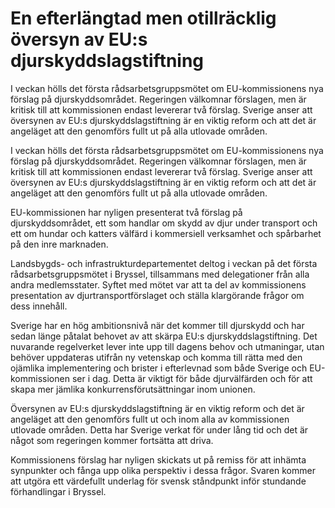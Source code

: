 # En efterlängtad men otillräcklig översyn av EU:s djurskyddslagstiftning

I veckan hölls det första rådsarbetsgruppsmötet om EU-kommissionens nya förslag på djurskyddsområdet. Regeringen välkomnar förslagen, men är kritisk till att kommissionen endast levererar två förslag. Sverige anser att översynen av EU:s djurskyddslagstiftning är en viktig reform och att det är angeläget att den genomförs fullt ut på alla utlovade områden.

I veckan hölls det första rådsarbetsgruppsmötet om EU-kommissionens nya förslag på djurskyddsområdet. Regeringen välkomnar förslagen, men är kritisk till att kommissionen endast levererar två förslag. Sverige anser att översynen av EU:s djurskyddslagstiftning är en viktig reform och att det är angeläget att den genomförs fullt ut på alla utlovade områden.

EU-kommissionen har nyligen presenterat två förslag på djurskyddsområdet, ett som handlar om skydd av djur under transport och ett om hundar och katters välfärd i kommersiell verksamhet och spårbarhet på den inre marknaden.

Landsbygds- och infrastrukturdepartementet deltog i veckan på det första rådsarbetsgruppsmötet i Bryssel, tillsammans med delegationer från alla andra medlemsstater. Syftet med mötet var att ta del av kommissionens presentation av djurtransportförslaget och ställa klargörande frågor om dess innehåll.

Sverige har en hög ambitionsnivå när det kommer till djurskydd och har sedan länge påtalat behovet av att skärpa EU:s djurskyddslagstiftning. Det nuvarande regelverket lever inte upp till dagens behov och utmaningar, utan behöver uppdateras utifrån ny vetenskap och komma till rätta med den ojämlika implementering och brister i efterlevnad som både Sverige och EU-kommissionen ser i dag. Detta är viktigt för både djurvälfärden och för att skapa mer jämlika konkurrensförutsättningar inom unionen.

Översynen av EU:s djurskyddslagstiftning är en viktig reform och det är angeläget att den genomförs fullt ut och inom alla av kommissionen utlovade områden. Detta har Sverige verkat för under lång tid och det är något som regeringen kommer fortsätta att driva.

Kommissionens förslag har nyligen skickats ut på remiss för att inhämta synpunkter och fånga upp olika perspektiv i dessa frågor. Svaren kommer att utgöra ett värdefullt underlag för svensk ståndpunkt inför stundande förhandlingar i Bryssel.
